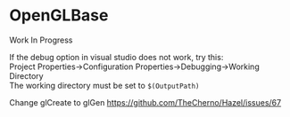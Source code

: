 # OpenGLBase 
Work In Progress

If the debug option in visual studio does not work, try this:  
Project Properties->Configuration Properties->Debugging->Working Directory  
The working directory must be set to `$(OutputPath)`  

Change glCreate to glGen
https://github.com/TheCherno/Hazel/issues/67
